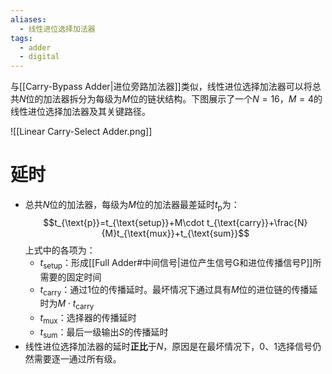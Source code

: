 ```yaml
---
aliases:
  - 线性进位选择加法器
tags:
  - adder
  - digital
---
```

与[[Carry-Bypass Adder|进位旁路加法器]]类似，线性进位选择加法器可以将总共$N$位的加法器拆分为每级为$M$位的链状结构。下图展示了一个$N=16$，$M=4$的线性进位选择加法器及其关键路径。

![[Linear Carry-Select Adder.png]]
# 延时

- 总共$N$位的加法器，每级为$M$位的加法器最差延时$t_{\text{p}}$为：$$t_{\text{p}}=t_{\text{setup}}+M\cdot t_{\text{carry}}+\frac{N}{M}t_{\text{mux}}+t_{\text{sum}}$$上式中的各项为：
	- $t_{\text{setup}}$：形成[[Full Adder#中间信号|进位产生信号G和进位传播信号P]]所需要的固定时间
	- $t_{\text{carry}}$：通过1位的传播延时。最坏情况下通过具有$M$位的进位链的传播延时为$M\cdot t_{\text{carry}}$
	- $t_{\text{mux}}$：选择器的传播延时
	- $t_{\text{sum}}$：最后一级输出$S$的传播延时
- 线性进位选择加法器的延时**正比**于$N$，原因是在最坏情况下，0、1选择信号仍然需要逐一通过所有级。
